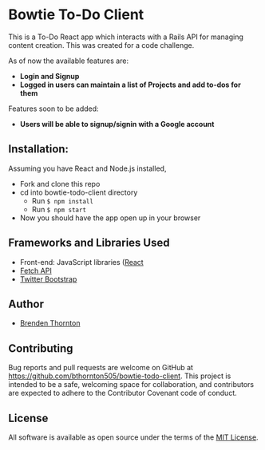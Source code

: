 # Bowtie To-Do Client

This is a To-Do React app which interacts with a Rails API for managing content creation. This was created for a code challenge.

As of now the available features are:

- **Login and Signup**
- **Logged in users can maintain a list of Projects and add to-dos for them**

Features soon to be added:

- **Users will be able to signup/signin with a Google account**

## Installation:

Assuming you have React and Node.js installed,

- Fork and clone this repo
- cd into bowtie-todo-client directory
  - Run `$ npm install`
  - Run `$ npm start`
- Now you should have the app open up in your browser

## Frameworks and Libraries Used

- Front-end: JavaScript libraries ([React](https://reactjs.org/)
- [Fetch API](https://developer.mozilla.org/en-US/docs/Web/API/Fetch_API)
- [Twitter Bootstrap](https://getbootstrap.com/)

## Author

- [Brenden Thornton](https://github.com/bthornton505)

## Contributing

Bug reports and pull requests are welcome on GitHub at https://github.com/bthornton505/bowtie-todo-client. This project is intended to be a safe, welcoming space for collaboration, and contributors are expected to adhere to the Contributor Covenant code of conduct.

## License

All software is available as open source under the terms of the [MIT License](https://github.com/bthornton505/bowtie-todo-client/blob/master/LICENSE).

